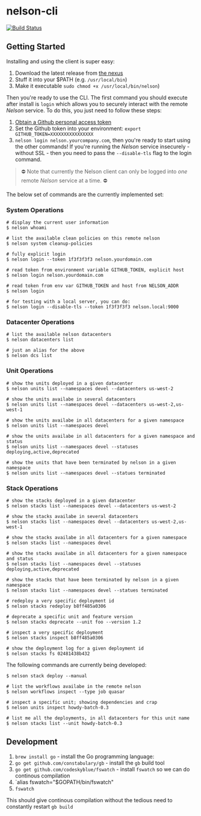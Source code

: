 # nelson-cli

[![Build Status](https://travis.oncue.verizon.net/iptv/nelson-cli.svg?token=Lp2ZVD96vfT8T599xRfV&branch=master)](https://travis.oncue.verizon.net/iptv/nelson-cli)

## Getting Started

Installing and using the client is super easy:

1. Download the latest release from [the nexus](http://nexus.oncue.verizon.net/nexus/content/groups/internal/verizon/inf/nelson/cli/)
2. Stuff it into your $PATH (e.g. `/usr/local/bin`)
3. Make it executable `sudo chmod +x /usr/local/bin/nelson`)

Then you're ready to use the CLI. The first command you should execute after install is `login` which allows you to securely interact with the remote *Nelson* service. To do this, you just need to follow these steps:

1. [Obtain a Github personal access token](https://help.github.com/articles/creating-an-access-token-for-command-line-use/)
2. Set the Github token into your environment: `export GITHUB_TOKEN=XXXXXXXXXXXXXXXX`
3. `nelson login nelson.yourcompany.com`, then you're ready to start using the other commands! If you're running the *Nelson* service insecurely - without SSL - then you need to pass the `--disable-tls` flag to the login command.

> ⛔ Note that currently the Nelson client can only be logged into *one* remote *Nelson* service at a time. ⛔

The below set of commands are the currently implemented set:

### System Operations

```
# display the current user information
$ nelson whoami

# list the available clean policies on this remote nelson
$ nelson system cleanup-policies

# fully explicit login
$ nelson login --token 1f3f3f3f3 nelson.yourdomain.com

# read token from environment variable GITHUB_TOKEN, explicit host
$ nelson login nelson.yourdomain.com

# read token from env var GITHUB_TOKEN and host from NELSON_ADDR
$ nelson login

# for testing with a local server, you can do:
$ nelson login --disable-tls --token 1f3f3f3f3 nelson.local:9000
```

### Datacenter Operations

```
# list the available nelson datacenters
$ nelson datacenters list

# just an alias for the above
$ nelson dcs list
```

### Unit Operations

```
# show the units deployed in a given datacenter
$ nelson units list --namespaces devel --datacenters us-west-2

# show the units availabe in several datacenters
$ nelson units list --namespaces devel --datacenters us-west-2,us-west-1

# show the units availabe in all datacenters for a given namespace
$ nelson units list --namespaces devel

# show the units availabe in all datacenters for a given namespace and status
$ nelson units list --namespaces devel --statuses deploying,active,deprecated

# show the units that have been terminated by nelson in a given namespace
$ nelson units list --namespaces devel --statues terminated

```

### Stack Operations

```
# show the stacks deployed in a given datacenter
$ nelson stacks list --namespaces devel --datacenters us-west-2

# show the stacks availabe in several datacenters
$ nelson stacks list --namespaces devel --datacenters us-west-2,us-west-1

# show the stacks availabe in all datacenters for a given namespace
$ nelson stacks list --namespaces devel

# show the stacks availabe in all datacenters for a given namespace and status
$ nelson stacks list --namespaces devel --statuses deploying,active,deprecated

# show the stacks that have been terminated by nelson in a given namespace
$ nelson stacks list --namespaces devel --statues terminated

# redeploy a very specific deployment id
$ nelson stacks redeploy b8ff485a0306

# deprecate a specific unit and feature version
$ nelson stacks deprecate --unit foo --version 1.2

# inspect a very specific deployment
$ nelson stacks inspect b8ff485a0306

# show the deployment log for a given deployment id
$ nelson stacks fs 02481438b432
```

The following commands are currently being developed:

```
$ nelson stack deploy --manual

# list the workflows availabe in the remote nelson
$ nelson workflows inspect --type job quasar

# inspect a specific unit; showing dependencies and crap
$ nelson units inspect howdy-batch-0.3

# list me all the deployments, in all datacenters for this unit name
$ nelson stacks list --unit howdy-batch-0.3

```

## Development


1. `brew install go` - install the Go programming language:
1. `go get github.com/constabulary/gb` - install the `gb` build tool
1. `go get github.com/codeskyblue/fswatch` - install `fswatch` so we can do continous compilation
1. `alias fswatch="$GOPATH/bin/fswatch"
1. `fswatch`

This should give continous compilation without the tedious need to constantly restart `gb build`
